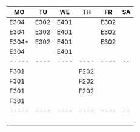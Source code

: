 |MO   |TU  |WE  |TH  |FR  |SA|
|-----|----|----|----|----|--|
|E304 |E302|E401|    |E302|  |
|E304 |E302|E401|    |E302|  |
|E304*|E302|E401|    |E302|  |
|E304 |    |E401|    |    |  |
|-----|----|----|----|----|--|
|F301 |    |    |F202|    |  |
|F301 |    |    |F202|    |  |
|F301 |    |    |F202|    |  |
|F301 |    |    |    |    |  |
|-----|----|----|----|----|--|
|     |    |    |    |    |  |
|     |    |    |    |    |  |
|     |    |    |    |    |  |
|     |    |    |    |    |  |
